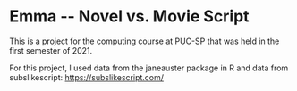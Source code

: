 # Emma -- Novel vs. Movie Script
This is a project for the computing course at PUC-SP that was held in the first semester of 2021.

For this project, I used data from the janeauster package in R and data from subslikescript: <https://subslikescript.com/> 
